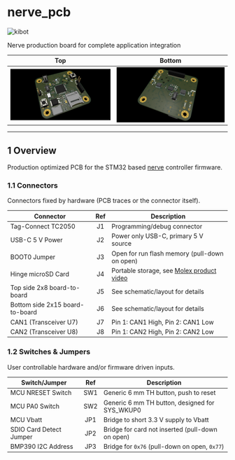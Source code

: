 # nerve_pcb

![kibot](https://github.com/danielljeon/nerve_pcb/actions/workflows/kibot.yaml/badge.svg)

Nerve production board for complete application integration

| Top                                          | Bottom                                             |
|----------------------------------------------|----------------------------------------------------|
| ![nerve_pcb-top.png](docs/nerve_pcb-top.png) | ![nerve_pcb-bottom.png](docs/nerve_pcb-bottom.png) |

---

## 1 Overview

Production optimized PCB for the STM32
based [nerve](https://github.com/danielljeon/nerve) controller firmware.

### 1.1 Connectors

Connectors fixed by hardware (PCB traces or the connector itself).

| Connector                       | Ref | Description                                                                    |
|---------------------------------|:---:|--------------------------------------------------------------------------------|
| Tag-Connect TC2050              | J1  | Programming/debug connector                                                    |
| USB-C 5 V Power                 | J2  | Power only USB-C, primary 5 V source                                           |
| BOOT0 Jumper                    | J3  | Open for run flash memory (pull-down on open)                                  |
| Hinge microSD Card              | J4  | Portable storage, see [Molex product video](https://youtu.be/YY2V8z6UK7M?t=95) |
| Top side 2x8 board-to-board     | J5  | See schematic/layout for details                                               |
| Bottom side 2x15 board-to-board | J6  | See schematic/layout for details                                               |
| CAN1 (Transceiver U7)           | J7  | Pin 1: CAN1 High, Pin 2: CAN1 Low                                              |
| CAN2 (Transceiver U8)           | J8  | Pin 1: CAN2 High, Pin 2: CAN2 Low                                              |

### 1.2 Switches & Jumpers

User controllable hardware and/or firmware driven inputs.

| Switch/Jumper           | Ref | Description                                      |
|-------------------------|:---:|--------------------------------------------------|
| MCU NRESET Switch       | SW1 | Generic 6 mm TH button, push to reset            |
| MCU PA0 Switch          | SW2 | Generic 6 mm TH button, designed for SYS_WKUP0   |
| MCU Vbatt               | JP1 | Bridge to short 3.3 V supply to Vbatt            |
| SDIO Card Detect Jumper | JP2 | Bridge for card not inserted (pull-down on open) |
| BMP390 I2C Address      | JP3 | Bridge for `0x76` (pull-down on open, `0x77`)    |
